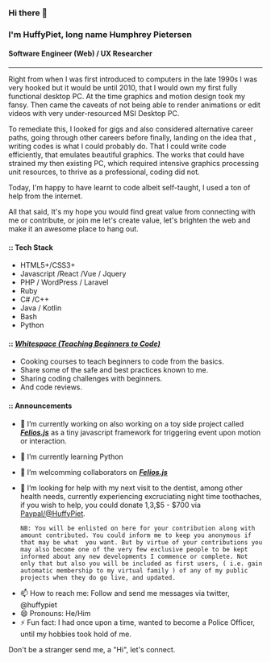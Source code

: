 ### Hi there 👋
### I'm HuffyPiet, long name Humphrey Pietersen

#### Software Engineer (Web) / UX Researcher
---

Right from when I was first introduced to computers in the late 1990s I was very hooked but it would be until 2010, that I would own my first fully functional desktop PC. At the time graphics and motion design took my fansy. Then came the caveats of not being able to render animations or edit videos with very under-resourced MSI Desktop PC. 

To remediate this, I looked for gigs and also considered alternative career paths, going through other careers before finally, landing on the idea that , writing codes is what I could probably do. That I could write code efficiently, that emulates beautiful graphics. The works that could have strained my then existing PC, which required intensive graphics processing unit resources, to thrive as a professional, coding did not.

Today, I'm happy to have learnt to code albeit self-taught, I used a ton of help from the internet.

All that said, It's my hope you would find great value from connecting with me or contribute, or join me let's create value, let's brighten the web and make it an awesome place to hang out.

#### :: Tech Stack
- HTML5+/CSS3+
- Javascript /React /Vue / Jquery
 - PHP / WordPress / Laravel
 - Ruby
 - C# /C++
 - Java / Kotlin
 - Bash
 - Python

#### :: [***Whitespace (Teaching Beginners to Code)***](https://github.com/huffypiet/whitespace)

- Cooking courses to teach beginners to code from the basics. 
- Share some of the safe and best practices known to me.
- Sharing coding challenges with beginners.
- And code reviews.

#### :: Announcements
- 🔭 I’m currently working on also working on a toy side project called [***__Felios.js__***](https://github.com/huffypiet/felios.js) as a tiny javascript framework for triggering event upon motion or interaction.

- 🌱 I’m currently learning Python

- 👯 I’m welcomming collaborators on [***__Felios.js__***](https://github.com/huffypiet/felios.js)

- 🤔 I’m looking for help with my next visit to the dentist, among other health needs, currently experiencing excruciating night time toothaches, if you wish to help, you could donate $1,$3,$5 - $700 via [Paypal/@HuffyPiet](https://paypal.me/huffypiet).

      NB: You will be enlisted on here for your contribution along with amount contributed. You could inform me to keep you anonymous if that may be what  you want. But by virtue of your contributions you may also become one of the very few exclusive people to be kept informed about any new developments I commence or complete. Not only that but also you will be included as first users, ( i.e. gain automatic membership to my virtual family ) of any of my public projects when they do go live, and updated.

<!-- - 🤔 I’m looking for help with ... 
- 💬 Ask me about ...-->
- 📫 How to reach me: Follow and send me messages via twitter, @huffypiet
- 😄 Pronouns: He/Him
- ⚡ Fun fact: I had once upon a time, wanted to become a Police Officer, until my hobbies took hold of me.

Don't be a stranger send me, a "Hi", let's connect.

